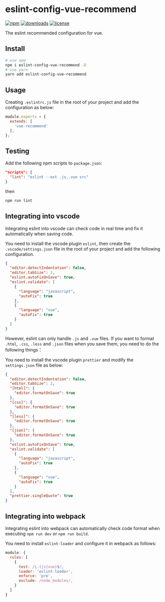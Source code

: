 # eslint-config-vue-recommend

[![npm][npm]][npm-url] 
[![downloads][downloads]][downloads-url]
[![license][license]][license-url]

The eslint recommended configuration for vue.

[npm]: https://img.shields.io/npm/v/eslint-config-vue-recommend.svg
[npm-url]: https://www.npmjs.com/package/eslint-config-vue-recommend
[downloads]: https://img.shields.io/npm/dm/eslint-config-vue-recommend.svg
[downloads-url]: https://npmcharts.com/compare/eslint-config-vue-recommend?minimal=true
[license]: https://img.shields.io/npm/l/eslint-config-vue-recommend.svg
[license-url]:https://github.com/git-onepixel/eslint-config-vue-recommend/blob/master/LICENSE

## Install

```bash
# use npm
npm i eslint-config-vue-recommend -D
# use yarn
yarn add eslint-config-vue-recommend
```

## Usage

Creating `.eslintrc.js` file in the root of your project and add the configuration as below: 

```javascript
module.exports = {
  extends: [
    'vue-recommend'
  ],
};
```

## Testing
Add the following npm scripts to `package.json`:

```json
"scripts": {
  "lint": "eslint --ext .js,.vue src"
}
```

then

```bash
npm run lint
```

## Integrating into vscode

Integrating eslint into vscode can check code in real time and fix it automatically when saving code.

You need to install the vscode plugin `eslint`, then create the `.vscode/settings.json` file in the root of your project and add the following configuration.

```json
{
  "editor.detectIndentation": false,
  "editor.tabSize": 2,
  "eslint.autoFixOnSave": true,
  "eslint.validate": [
    {
      "language": "javascript",
      "autoFix": true
    },
    {
      "language": "vue",
      "autoFix": true
    }
  ]
}

```
However, eslint can only handle `.js` and `.vue` files. If you want to format `.html`, `.css`, `.less` and `.json` files when you save them, you need to do the following things：

You need to install the vscode plugin `prettier` and modify the `settings.json` file as below:

```json
{
  "editor.detectIndentation": false,
  "editor.tabSize": 2,
  "[html]": {
    "editor.formatOnSave": true
  },
  "[css]": {
    "editor.formatOnSave": true
  },
  "[less]": {
    "editor.formatOnSave": true
  },
  "[json]": {
    "editor.formatOnSave": true
  },
  "eslint.autoFixOnSave": true,
  "eslint.validate": [
    {
      "language": "javascript",
      "autoFix": true
    },
    {
      "language": "vue",
      "autoFix": true
    }
  ],
  "prettier.singleQuote": true
}
```

## Integrating into webpack

Integrating eslint into webpack can automatically check code format when executing `npm run dev` or `npm run build`.

You need to install `eslint-loader` and configure it in webpack as follows:

```javascript
module: {
  rules: [
    {
      test: /\.(js|vue)$/,
      loader: 'eslint-loader',
      enforce: 'pre',
      exclude: /node_modules/,
    }
  ]
}

```